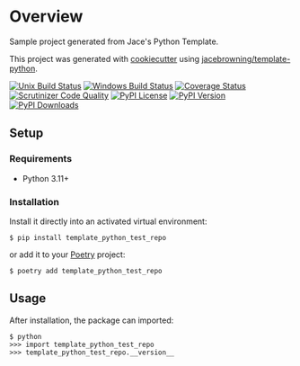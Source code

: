 # Overview

Sample project generated from Jace's Python Template.

This project was generated with [cookiecutter](https://github.com/audreyr/cookiecutter) using [jacebrowning/template-python](https://github.com/jacebrowning/template-python).

[![Unix Build Status](https://img.shields.io/github/actions/workflow/status/aljeshishe/template_python_test_repo/main.yml?branch=main&label=linux)](https://github.com/aljeshishe/template_python_test_repo/actions)
[![Windows Build Status](https://img.shields.io/appveyor/ci/aljeshishe/template_python_test_repo.svg?label=windows)](https://ci.appveyor.com/project/aljeshishe/template_python_test_repo)
[![Coverage Status](https://img.shields.io/codecov/c/gh/aljeshishe/template_python_test_repo)](https://codecov.io/gh/aljeshishe/template_python_test_repo)
[![Scrutinizer Code Quality](https://img.shields.io/scrutinizer/g/aljeshishe/template_python_test_repo.svg)](https://scrutinizer-ci.com/g/aljeshishe/template_python_test_repo)
[![PyPI License](https://img.shields.io/pypi/l/template_python_test_repo.svg)](https://pypi.org/project/template_python_test_repo)
[![PyPI Version](https://img.shields.io/pypi/v/template_python_test_repo.svg)](https://pypi.org/project/template_python_test_repo)
[![PyPI Downloads](https://img.shields.io/pypi/dm/template_python_test_repo.svg?color=orange)](https://pypistats.org/packages/template_python_test_repo)

## Setup

### Requirements

* Python 3.11+

### Installation

Install it directly into an activated virtual environment:

```text
$ pip install template_python_test_repo
```

or add it to your [Poetry](https://poetry.eustace.io/) project:

```text
$ poetry add template_python_test_repo
```

## Usage

After installation, the package can imported:

```text
$ python
>>> import template_python_test_repo
>>> template_python_test_repo.__version__
```
